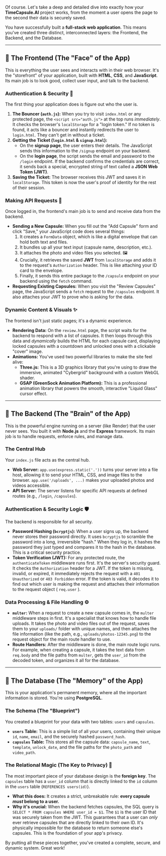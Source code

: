 Of course. Let's take a deep and detailed dive into exactly how your **TimeCapsule.AI** project works, from the moment a user opens the page to the second their data is securely saved.

You have successfully built a **full-stack web application**. This means you've created three distinct, interconnected layers: the Frontend, the Backend, and the Database.

---
## 🎨 The Frontend (The "Face" of the App)

This is everything the user sees and interacts with in their web browser. It's the "storefront" of your application, built with **HTML**, **CSS**, and **JavaScript**. Its main job is to look good, collect user input, and talk to the backend.

### Authentication & Security 🚪
The first thing your application does is figure out who the user is.
1.  **The Bouncer (`auth.js`):** When you try to visit `index.html` or any protected page, the `<script src="auth.js">` at the top runs *immediately*. It checks the browser's `localStorage` for a "login token." If no token is found, it acts like a bouncer and instantly redirects the user to `login.html`. They can't get in without a ticket.
2.  **Getting the Ticket (`login.html` & `signup.html`):**
    * On the **signup page**, the user enters their details. The JavaScript sends this information to the `/signup` endpoint on your backend.
    * On the **login page**, the script sends the email and password to the `/login` endpoint. If the backend confirms the credentials are correct, it sends back a special, encrypted string of text called a **JSON Web Token (JWT)**.
3.  **Saving the Ticket:** The browser receives this JWT and saves it in `localStorage`. This token is now the user's proof of identity for the rest of their session.

### Making API Requests 📨
Once logged in, the frontend's main job is to send and receive data from the backend.
* **Sending a New Capsule:** When you fill out the "Add Capsule" form and click "Save," your JavaScript code does several things:
    1.  It creates a `FormData` object, which is like a digital envelope that can hold both text and files.
    2.  It bundles up all your text input (capsule name, description, etc.).
    3.  It attaches the photo and video files you selected. 🖼️
    4.  Crucially, it retrieves the saved **JWT** from `localStorage` and adds it to the request's `Authorization` header. This is like attaching your ID card to the envelope.
    5.  Finally, it sends this entire package to the `/capsule` endpoint on your backend using the `fetch` command.
* **Requesting Existing Capsules:** When you visit the "Review Capsules" page, the JavaScript sends a `fetch` request to the `/capsules` endpoint. It also attaches your JWT to prove who is asking for the data.

### Dynamic Content & Visuals ✨
The frontend isn't just static pages; it's a dynamic experience.
* **Rendering Data:** On the `review.html` page, the script waits for the backend to respond with a list of capsules. It then loops through this data and *dynamically* builds the HTML for each capsule card, displaying locked capsules with a countdown and unlocked ones with a clickable "cover" image.
* **Animations:** You've used two powerful libraries to make the site feel alive:
    * **Three.js:** This is a 3D graphics library that you're using to draw the immersive, animated "Cybergrid" background with a custom WebGL shader.
    * **GSAP (GreenSock Animation Platform):** This is a professional animation library that powers the smooth, interactive "Liquid Glass" cursor effect.



---
## 🧠 The Backend (The "Brain" of the App)

This is the powerful engine running on a server (like Render) that the user never sees. You built it with **Node.js** and the **Express** framework. Its main job is to handle requests, enforce rules, and manage data.

### The Central Hub
Your `index.js` file acts as the central hub.
* **Web Server:** `app.use(express.static('.'))` turns your server into a file host, allowing it to send your HTML, CSS, and image files to the browser. `app.use('/uploads', ...)` makes your uploaded photos and videos accessible.
* **API Server:** The server listens for specific API requests at defined routes (e.g., `/login`, `/capsules`).

### Authentication & Security Logic 🛡️
The backend is responsible for all security.
* **Password Hashing (`bcryptjs`):** When a user signs up, the backend never stores their password directly. It uses `bcryptjs` to scramble the password into a long, irreversible "hash." When they log in, it hashes the password they just typed and compares it to the hash in the database. This is a critical security practice.
* **Token Verification (JWT):** For any protected route, the `authenticateToken` middleware runs first. It's the server's security guard. It checks the `Authorization` header for a JWT. If the token is missing, invalid, or expired, it immediately rejects the request with a `401 Unauthorized` or `403 Forbidden` error. If the token is valid, it decodes it to find out which user is making the request and attaches their information to the request object ( `req.user` ).

### Data Processing & File Handling ⚙️
* **`multer`:** When a request to create a new capsule comes in, the `multer` middleware steps in first. It's a specialist that knows how to handle file uploads. It takes the photo and video files out of the request, saves them to your `uploads/` folder with unique names, and then attaches the file information (like the path, e.g., `uploads/photos-12345.png`) to the request object for the main route handler to use.
* **Route Handlers:** After the middleware is done, the main route logic runs. For example, when creating a capsule, it takes the text data from `req.body` and the file paths from `multer`, gets the `user_id` from the decoded token, and organizes it all for the database.



---
## 💾 The Database (The "Memory" of the App)

This is your application's permanent memory, where all the important information is stored. You're using **PostgreSQL**.

### The Schema (The "Blueprint")
You created a blueprint for your data with two tables: `users` and `capsules`.
* **`users` Table:** This is a simple list of all your users, containing their unique `id`, `name`, `email`, and the securely hashed `password_hash`.
* **`capsules` Table:** This stores all the capsule data: `capsule_name`, `text`, `template`, `unlock_date`, and the file paths for the `photo_path` and `video_path`.

### The Relational Magic (The Key to Privacy) 🔗
The most important piece of your database design is the **foreign key**. The `capsules` table has a `user_id` column that is directly linked to the `id` column in the `users` table (`REFERENCES users(id)`).

* **What this does:** It creates a strict, unbreakable rule: **every capsule *must* belong to a user.**
* **Why it's crucial:** When the backend fetches capsules, the SQL query is `SELECT * FROM capsules WHERE user_id = $1`. The `$1` is the user ID that was securely taken from the JWT. This guarantees that a user can *only* ever retrieve capsules that are directly linked to their own ID. It's physically impossible for the database to return someone else's capsules. This is the foundation of your app's privacy.

By putting all these pieces together, you've created a complete, secure, and dynamic system. Great work!
